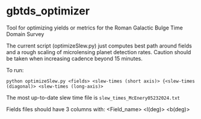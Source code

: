 # gbtds_optimizer
Tool for optimizing yields or metrics for the Roman Galactic Bulge
Time Domain Survey

The current script (optimizeSlew.py) just computes best path around fields and a rough
scaling of microlensing planet detection rates. Caution should be
taken when increasing cadence beyond 15 minutes.

To run:

`python optimizeSlew.py <fields> <slew-times (short axis)> {<slew-times (diagonal)> <slew-times (long-axis)>`

The most up-to-date slew time file is `slew_times_McEnery05232024.txt`

Fields files should have 3 columns with:
<Field_name> <l(deg)> <b(deg)>
